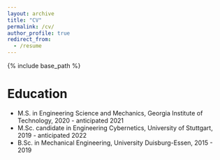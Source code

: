 ```yaml
---
layout: archive
title: "CV"
permalink: /cv/
author_profile: true
redirect_from:
  - /resume
---
```


{% include base_path %}

Education
======
* M.S. in Engineering Science and Mechanics, Georgia Institute of Technology, 2020 - anticipated 2021
* M.Sc. candidate in Engineering Cybernetics, University of Stuttgart, 2019 - anticipated 2022
* B.Sc. in Mechanical Engineering, University Duisburg-Essen, 2015 - 2019 
